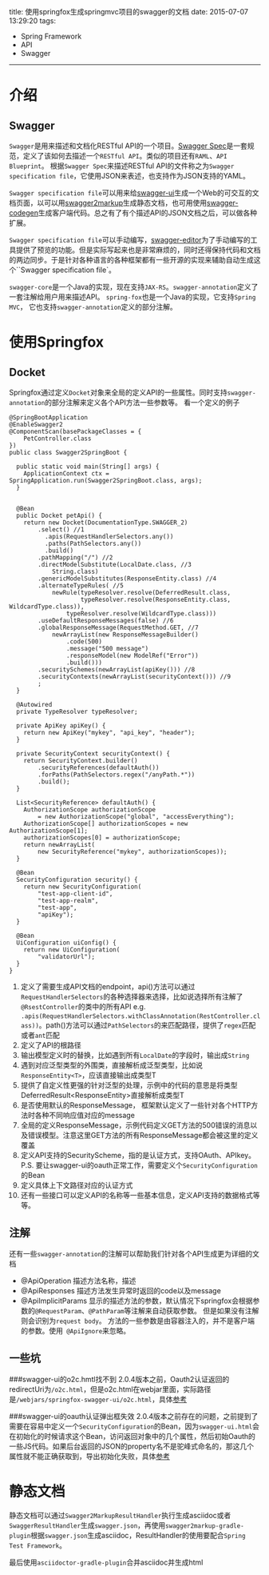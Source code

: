 title: 使用springfox生成springmvc项目的swagger的文档
date: 2015-07-07 13:29:20
tags:
- Spring Framework
- API
- Swagger
---

介绍
====

Swagger
--------
`Swagger`是用来描述和文档化RESTful API的一个项目。[Swagger Spec][1]是一套规范，定义了该如何去描述一个`RESTful API`。类似的项目还有`RAML`、`API Blueprint`。 根据`Swagger Spec`来描述RESTful API的文件称之为`Swagger specification file`，它使用JSON来表述，也支持作为JSON支持的YAML。

<!--more-->

`Swagger specification file`可以用来给[swagger-ui][2]生成一个Web的可交互的文档页面，以可以用[swagger2markup][3]生成静态文档，也可用使用[swagger-codegen][4]生成客户端代码。总之有了有个描述API的JSON文档之后，可以做各种扩展。

`Swagger specification file`可以手动编写，[swagger-editor][5]为了手动编写的工具提供了预览的功能。但是实际写起来也是非常麻烦的，同时还得保持代码和文档的两边同步。于是针对各种语言的各种框架都有一些开源的实现来辅助自动生成这个``Swagger specification file`。

`swagger-core`是一个Java的实现，现在支持`JAX-RS`。`swagger-annotation`定义了一套注解给用户用来描述API。
`spring-fox`也是一个Java的实现，它支持`Spring MVC`， 它也支持`swagger-annotation`定义的部分注解。


使用Springfox
=============

Docket
-------
Springfox通过定义`Docket`对象来全局的定义API的一些属性。同时支持`swagger-annotation`的部分注解来定义各个API方法一些参数等。
看一个定义的例子

```
@SpringBootApplication
@EnableSwagger2
@ComponentScan(basePackageClasses = {
    PetController.class
})
public class Swagger2SpringBoot {

  public static void main(String[] args) {
    ApplicationContext ctx = SpringApplication.run(Swagger2SpringBoot.class, args);
  }


  @Bean
  public Docket petApi() {
    return new Docket(DocumentationType.SWAGGER_2)
        .select() //1
          .apis(RequestHandlerSelectors.any())
          .paths(PathSelectors.any())
          .build()
        .pathMapping("/") //2
        .directModelSubstitute(LocalDate.class, //3
            String.class)
        .genericModelSubstitutes(ResponseEntity.class) //4
        .alternateTypeRules( //5
            newRule(typeResolver.resolve(DeferredResult.class,
                    typeResolver.resolve(ResponseEntity.class, WildcardType.class)),
                typeResolver.resolve(WildcardType.class)))
        .useDefaultResponseMessages(false) //6
        .globalResponseMessage(RequestMethod.GET, //7
            newArrayList(new ResponseMessageBuilder()
                .code(500)
                .message("500 message")
                .responseModel(new ModelRef("Error"))
                .build()))
        .securitySchemes(newArrayList(apiKey())) //8
        .securityContexts(newArrayList(securityContext())) //9
        ;
  }

  @Autowired
  private TypeResolver typeResolver;

  private ApiKey apiKey() {
    return new ApiKey("mykey", "api_key", "header");
  }

  private SecurityContext securityContext() {
    return SecurityContext.builder()
        .securityReferences(defaultAuth())
        .forPaths(PathSelectors.regex("/anyPath.*"))
        .build();
  }

  List<SecurityReference> defaultAuth() {
    AuthorizationScope authorizationScope
        = new AuthorizationScope("global", "accessEverything");
    AuthorizationScope[] authorizationScopes = new AuthorizationScope[1];
    authorizationScopes[0] = authorizationScope;
    return newArrayList(
        new SecurityReference("mykey", authorizationScopes));
  }

  @Bean
  SecurityConfiguration security() {
    return new SecurityConfiguration(
        "test-app-client-id",
        "test-app-realm",
        "test-app",
        "apiKey");
  }

  @Bean
  UiConfiguration uiConfig() {
    return new UiConfiguration(
        "validatorUrl");
  }
}
```


1. 定义了需要生成API文档的endpoint，api()方法可以通过`RequestHandlerSelectors`的各种选择器来选择，比如说选择所有注解了`@RsestController`的类中的所有API e.g. `.apis(RequestHandlerSelectors.withClassAnnotation(RestController.class))`。path()方法可以通过`PathSelectors`的来匹配路径，提供了`regex`匹配或者`ant`匹配
2. 定义了API的根路径
3. 输出模型定义时的替换，比如遇到所有`LocalDate`的字段时，输出成`String`
4. 遇到对应泛型类型的外围类，直接解析成泛型类型，比如说`ResponseEntity<T>`，应该直接输出成类型T
5. 提供了自定义性更强的针对泛型的处理，示例中的代码的意思是将类型DeferredResult<ResponseEntity<T>>直接解析成类型T
6. 是否使用默认的ResponseMessage， 框架默认定义了一些针对各个HTTP方法时各种不同响应值对应的message
7. 全局的定义ResponseMessage，示例代码定义GET方法的500错误的消息以及错误模型。注意这里GET方法的所有ResponseMessage都会被这里的定义覆盖
8. 定义API支持的SecurityScheme，指的是认证方式，支持OAuth、APIkey。 P.S. 要让swagger-ui的oauth正常工作，需要定义个`SecurityConfiguration`的Bean
9. 定义具体上下文路径对应的认证方式
10. 还有一些接口可以定义API的名称等一些基本信息，定义API支持的数据格式等等。


注解
----
还有一些`swagger-annotation`的注解可以帮助我们针对各个API生成更为详细的文档

- @ApiOperation 描述方法名称，描述
- @ApiResponses 描述方法发生异常时返回的code以及message
- @ApiImplicitParams 显示的描述方法的参数，默认情况下springfox会根据参数的`@RequestParam`、`@PathParam`等注解来自动获取参数。 但是如果没有注解则会识别为`request body`。 方法的一些参数是由容器注入的，并不是客户端的参数。使用` @ApiIgnore`来忽略。 


一些坑
------
###swagger-ui的o2c.hmtl找不到
2.0.4版本之前，Oauth2认证返回的redirectUri为`/o2c.html`，但是o2c.html在webjar里面，实际路径是`/webjars/springfox-swagger-ui/o2c.html`，具体[参考][6]

###swagger-ui的oauth认证弹出框失效
2.0.4版本之前存在的问题，之前提到了需要在容易中定义一个`SecurityConfiguration`的Bean，因为`swagger-ui.html`会在初始化的时候请求这个Bean，访问返回对象中的几个属性，然后初始Oauth的一些JS代码。如果后台返回的JSON的property名不是驼峰式命名的，那这几个属性就不能正确获取到，导出初始化失败，具体[参考][7]

静态文档
=======
静态文档可以通过`Swagger2MarkupResultHandler`执行生成asciidoc或者`SwaggerResultHandler`生成`swagger.json`，再使用`swagger2markup-gradle-plugin`根据`swagger.json`生成asciidoc，ResultHandler的使用要配合`Spring Test Framework`。

最后使用`asciidoctor-gradle-plugin`合并asciidoc并生成html




[1]: https://github.com/swagger-api/swagger-spec/blob/master/versions/2.0.md
[2]: https://github.com/swagger-api/swagger-ui
[3]: https://github.com/Swagger2Markup/swagger2markup
[4]: https://github.com/swagger-api/swagger-codegen
[5]: https://github.com/swagger-api/swagger-editor
[6]: https://github.com/springfox/springfox/issues/829
[7]: https://github.com/springfox/springfox/issues/833